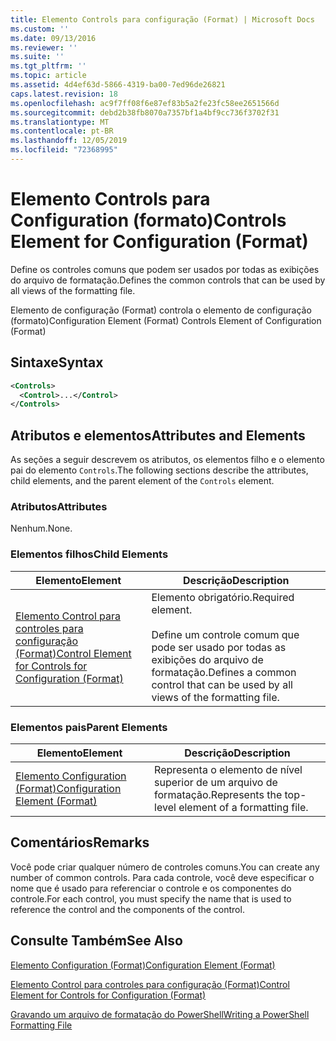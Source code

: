 ```yaml
---
title: Elemento Controls para configuração (Format) | Microsoft Docs
ms.custom: ''
ms.date: 09/13/2016
ms.reviewer: ''
ms.suite: ''
ms.tgt_pltfrm: ''
ms.topic: article
ms.assetid: 4d4ef63d-5866-4319-ba00-7ed96de26821
caps.latest.revision: 18
ms.openlocfilehash: ac9f7ff08f6e87ef83b5a2fe23fc58ee2651566d
ms.sourcegitcommit: debd2b38fb8070a7357bf1a4bf9cc736f3702f31
ms.translationtype: MT
ms.contentlocale: pt-BR
ms.lasthandoff: 12/05/2019
ms.locfileid: "72368995"
---
```

# <a name="controls-element-for-configuration-format"></a><span data-ttu-id="132de-102">Elemento Controls para Configuration (formato)</span><span class="sxs-lookup"><span data-stu-id="132de-102">Controls Element for Configuration (Format)</span></span>

<span data-ttu-id="132de-103">Define os controles comuns que podem ser usados por todas as exibições do arquivo de formatação.</span><span class="sxs-lookup"><span data-stu-id="132de-103">Defines the common controls that can be used by all views of the formatting file.</span></span>

<span data-ttu-id="132de-104">Elemento de configuração (Format) controla o elemento de configuração (formato)</span><span class="sxs-lookup"><span data-stu-id="132de-104">Configuration Element (Format) Controls Element of Configuration (Format)</span></span>

## <a name="syntax"></a><span data-ttu-id="132de-105">Sintaxe</span><span class="sxs-lookup"><span data-stu-id="132de-105">Syntax</span></span>

```xml
<Controls>
  <Control>...</Control>
</Controls>
```

## <a name="attributes-and-elements"></a><span data-ttu-id="132de-106">Atributos e elementos</span><span class="sxs-lookup"><span data-stu-id="132de-106">Attributes and Elements</span></span>

<span data-ttu-id="132de-107">As seções a seguir descrevem os atributos, os elementos filho e o elemento pai do elemento `Controls`.</span><span class="sxs-lookup"><span data-stu-id="132de-107">The following sections describe the attributes, child elements, and the parent element of the `Controls` element.</span></span>

### <a name="attributes"></a><span data-ttu-id="132de-108">Atributos</span><span class="sxs-lookup"><span data-stu-id="132de-108">Attributes</span></span>

<span data-ttu-id="132de-109">Nenhum.</span><span class="sxs-lookup"><span data-stu-id="132de-109">None.</span></span>

### <a name="child-elements"></a><span data-ttu-id="132de-110">Elementos filhos</span><span class="sxs-lookup"><span data-stu-id="132de-110">Child Elements</span></span>

|<span data-ttu-id="132de-111">Elemento</span><span class="sxs-lookup"><span data-stu-id="132de-111">Element</span></span>|<span data-ttu-id="132de-112">Descrição</span><span class="sxs-lookup"><span data-stu-id="132de-112">Description</span></span>|
|-------------|-----------------|
|[<span data-ttu-id="132de-113">Elemento Control para controles para configuração (Format)</span><span class="sxs-lookup"><span data-stu-id="132de-113">Control Element for Controls for Configuration (Format)</span></span>](./control-element-for-controls-for-configuration-format.md)|<span data-ttu-id="132de-114">Elemento obrigatório.</span><span class="sxs-lookup"><span data-stu-id="132de-114">Required element.</span></span><br /><br /> <span data-ttu-id="132de-115">Define um controle comum que pode ser usado por todas as exibições do arquivo de formatação.</span><span class="sxs-lookup"><span data-stu-id="132de-115">Defines a common control that can be used by all views of the formatting file.</span></span>|

### <a name="parent-elements"></a><span data-ttu-id="132de-116">Elementos pais</span><span class="sxs-lookup"><span data-stu-id="132de-116">Parent Elements</span></span>

|<span data-ttu-id="132de-117">Elemento</span><span class="sxs-lookup"><span data-stu-id="132de-117">Element</span></span>|<span data-ttu-id="132de-118">Descrição</span><span class="sxs-lookup"><span data-stu-id="132de-118">Description</span></span>|
|-------------|-----------------|
|[<span data-ttu-id="132de-119">Elemento Configuration (Format)</span><span class="sxs-lookup"><span data-stu-id="132de-119">Configuration Element (Format)</span></span>](./configuration-element-format.md)|<span data-ttu-id="132de-120">Representa o elemento de nível superior de um arquivo de formatação.</span><span class="sxs-lookup"><span data-stu-id="132de-120">Represents the top-level element of a formatting file.</span></span>|

## <a name="remarks"></a><span data-ttu-id="132de-121">Comentários</span><span class="sxs-lookup"><span data-stu-id="132de-121">Remarks</span></span>

<span data-ttu-id="132de-122">Você pode criar qualquer número de controles comuns.</span><span class="sxs-lookup"><span data-stu-id="132de-122">You can create any number of common controls.</span></span> <span data-ttu-id="132de-123">Para cada controle, você deve especificar o nome que é usado para referenciar o controle e os componentes do controle.</span><span class="sxs-lookup"><span data-stu-id="132de-123">For each control, you must specify the name that is used to reference the control and the components of the control.</span></span>

## <a name="see-also"></a><span data-ttu-id="132de-124">Consulte Também</span><span class="sxs-lookup"><span data-stu-id="132de-124">See Also</span></span>

[<span data-ttu-id="132de-125">Elemento Configuration (Format)</span><span class="sxs-lookup"><span data-stu-id="132de-125">Configuration Element (Format)</span></span>](./configuration-element-format.md)

[<span data-ttu-id="132de-126">Elemento Control para controles para configuração (Format)</span><span class="sxs-lookup"><span data-stu-id="132de-126">Control Element for Controls for Configuration (Format)</span></span>](./control-element-for-controls-for-configuration-format.md)

[<span data-ttu-id="132de-127">Gravando um arquivo de formatação do PowerShell</span><span class="sxs-lookup"><span data-stu-id="132de-127">Writing a PowerShell Formatting File</span></span>](./writing-a-powershell-formatting-file.md)
